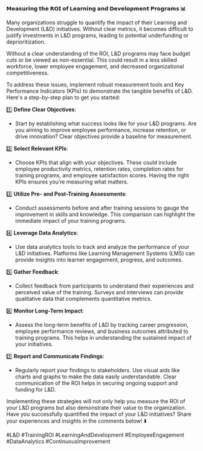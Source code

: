 **𝗠𝗲𝗮𝘀𝘂𝗿𝗶𝗻𝗴 𝘁𝗵𝗲 𝗥𝗢𝗜 𝗼𝗳 𝗟𝗲𝗮𝗿𝗻𝗶𝗻𝗴 𝗮𝗻𝗱 𝗗𝗲𝘃𝗲𝗹𝗼𝗽𝗺𝗲𝗻𝘁 𝗣𝗿𝗼𝗴𝗿𝗮𝗺𝘀 📊**

Many organizations struggle to quantify the impact of their Learning and Development (L&D) initiatives. Without clear metrics, it becomes difficult to justify investments in L&D programs, leading to potential underfunding or deprioritization.

Without a clear understanding of the ROI, L&D programs may face budget cuts or be viewed as non-essential. This could result in a less skilled workforce, lower employee engagement, and decreased organizational competitiveness.

To address these issues, implement robust measurement tools and Key Performance Indicators (KPIs) to demonstrate the tangible benefits of L&D. Here's a step-by-step plan to get you started:

1️⃣ **Define Clear Objectives**:
   - Start by establishing what success looks like for your L&D programs. Are you aiming to improve employee performance, increase retention, or drive innovation? Clear objectives provide a baseline for measurement.

2️⃣ **Select Relevant KPIs**:
   - Choose KPIs that align with your objectives. These could include employee productivity metrics, retention rates, completion rates for training programs, and employee satisfaction scores. Having the right KPIs ensures you’re measuring what matters.

3️⃣ **Utilize Pre- and Post-Training Assessments**:
   - Conduct assessments before and after training sessions to gauge the improvement in skills and knowledge. This comparison can highlight the immediate impact of your training programs.

4️⃣ **Leverage Data Analytics**:
   - Use data analytics tools to track and analyze the performance of your L&D initiatives. Platforms like Learning Management Systems (LMS) can provide insights into learner engagement, progress, and outcomes.

5️⃣ **Gather Feedback**:
   - Collect feedback from participants to understand their experiences and perceived value of the training. Surveys and interviews can provide qualitative data that complements quantitative metrics.

6️⃣ **Monitor Long-Term Impact**:
   - Assess the long-term benefits of L&D by tracking career progression, employee performance reviews, and business outcomes attributed to training programs. This helps in understanding the sustained impact of your initiatives.

7️⃣ **Report and Communicate Findings**:
   - Regularly report your findings to stakeholders. Use visual aids like charts and graphs to make the data easily understandable. Clear communication of the ROI helps in securing ongoing support and funding for L&D.

Implementing these strategies will not only help you measure the ROI of your L&D programs but also demonstrate their value to the organization. Have you successfully quantified the impact of your L&D initiatives? Share your experiences and insights in the comments below! ⬇️

#L&D #TrainingROI #LearningAndDevelopment #EmployeeEngagement #DataAnalytics #ContinuousImprovement